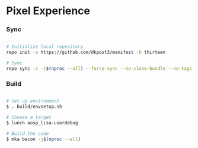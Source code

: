 # Pixel Experience #

### Sync ###

```bash

# Initialize local repository
repo init -u https://github.com/dkpost3/manifest -b thirteen

# Sync
repo sync -c -j$(nproc --all) --force-sync --no-clone-bundle --no-tags
```

### Build ###

```bash

# Set up environment
$ . build/envsetup.sh

# Choose a target
$ lunch aosp_lisa-userdebug

# Build the code
$ mka bacon -j$(nproc --all)
```
